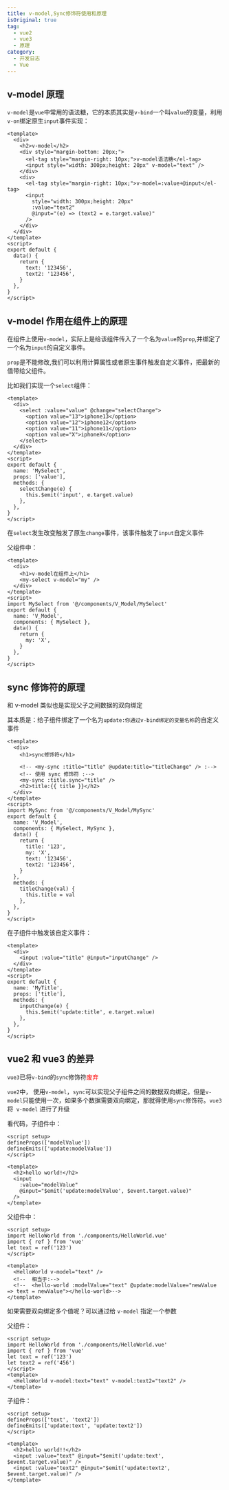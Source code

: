 ```yaml
---
title: v-model,Sync修饰符使用和原理
isOriginal: true
tag:
  - vue2
  - vue3
  - 原理
category:
  - 开发日志
  - Vue
---
```


## v-model 原理

`v-model`是`vue`中常用的语法糖，它的本质其实是`v-bind`一个叫`value`的变量，利用`v-on`绑定原生`input`事件实现：

```vue
<template>
  <div>
    <h2>v-model</h2>
    <div style="margin-bottom: 20px;">
      <el-tag style="margin-right: 10px;">v-model语法糖</el-tag>
      <input style="width: 300px;height: 20px" v-model="text" />
    </div>
    <div>
      <el-tag style="margin-right: 10px;">v-model=:value+@input</el-tag>
      <input
        style="width: 300px;height: 20px"
        :value="text2"
        @input="(e) => (text2 = e.target.value)"
      />
    </div>
  </div>
</template>
<script>
export default {
  data() {
    return {
      text: '123456',
      text2: '123456',
    }
  },
}
</script>
```

## v-model 作用在组件上的原理

在组件上使用`v-model`，实际上是给该组件传入了一个名为`value`的`prop`,并绑定了一个名为`input`的自定义事件。

`prop`是不能修改,我们可以利用计算属性或者原生事件触发自定义事件，把最新的值带给父组件。

比如我们实现一个`select`组件：

```vue
<template>
  <div>
    <select :value="value" @change="selectChange">
      <option value="13">iphone13</option>
      <option value="12">iphone12</option>
      <option value="11">iphone11</option>
      <option value="X">iphoneX</option>
    </select>
  </div>
</template>
<script>
export default {
  name: 'MySelect',
  props: ['value'],
  methods: {
    selectChange(e) {
      this.$emit('input', e.target.value)
    },
  },
}
</script>
```

在`select`发生改变触发了原生`change`事件，该事件触发了`input`自定义事件

父组件中：

```vue
<template>
  <div>
    <h1>v-model在组件上</h1>
    <my-select v-model="my" />
  </div>
</template>
<script>
import MySelect from '@/components/V_Model/MySelect'
export default {
  name: 'V_Model',
  components: { MySelect },
  data() {
    return {
      my: 'X',
    }
  },
}
</script>
```

## sync 修饰符的原理

和 v-model 类似也是实现父子之间数据的双向绑定

其本质是：给子组件绑定了一个名为`update:你通过v-bind绑定的变量名称`的自定义事件

```vue
<template>
  <div>
    <h1>sync修饰符</h1>

    <!-- <my-sync :title="title" @update:title="titleChange" /> :-->
    <!-- 使用 sync 修饰符 :-->
    <my-sync :title.sync="title" />
    <h2>title:{{ title }}</h2>
  </div>
</template>
<script>
import MySync from '@/components/V_Model/MySync'
export default {
  name: 'V_Model',
  components: { MySelect, MySync },
  data() {
    return {
      title: '123',
      my: 'X',
      text: '123456',
      text2: '123456',
    }
  },
  methods: {
    titleChange(val) {
      this.title = val
    },
  },
}
</script>
```

在子组件中触发该自定义事件：

```vue
<template>
  <div>
    <input :value="title" @input="inputChange" />
  </div>
</template>
<script>
export default {
  name: 'MyTitle',
  props: ['title'],
  methods: {
    inputChange(e) {
      this.$emit('update:title', e.target.value)
    },
  },
}
</script>
```

## vue2 和 vue3 的差异

`vue3`已将`v-bind`的`sync`修饰符<span style='color:red'>废弃</span>

`vue2`中， 使用`v-model`，`sync`可以实现父子组件之间的数据双向绑定。但是`v-model`只能使用一次，如果多个数据需要双向绑定，那就得使用`sync`修饰符。`vue3` 将` v-model` 进行了升级

看代码，子组件中：

```vue
<script setup>
defineProps(['modelValue'])
defineEmits(['update:modelValue'])
</script>

<template>
  <h2>hello world!</h2>
  <input
    :value="modelValue"
    @input="$emit('update:modelValue', $event.target.value)"
  />
</template>
```

父组件中：

```vue
<script setup>
import HelloWorld from './components/HelloWorld.vue'
import { ref } from 'vue'
let text = ref('123')
</script>

<template>
  <HelloWorld v-model="text" />
  <!--  相当于:-->
  <!--  <hello-world :modelValue="text" @update:modelValue="newValue => text = newValue"></hello-world>-->
</template>
```

如果需要双向绑定多个值呢？可以通过给 `v-model` 指定一个参数

父组件：

```vue
<script setup>
import HelloWorld from './components/HelloWorld.vue'
import { ref } from 'vue'
let text = ref('123')
let text2 = ref('456')
</script>
<template>
  <HelloWorld v-model:text="text" v-model:text2="text2" />
</template>
```

子组件：

```vue
<script setup>
defineProps(['text', 'text2'])
defineEmits(['update:text', 'update:text2'])
</script>

<template>
  <h2>hello world!!</h2>
  <input :value="text" @input="$emit('update:text', $event.target.value)" />
  <input :value="text2" @input="$emit('update:text2', $event.target.value)" />
</template>
```
